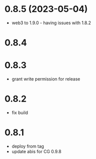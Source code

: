 # 0.8.5 (2023-05-04)

* web3 to 1.9.0 - having issues with 1.8.2

# 0.8.4
# 0.8.3

* grant write permission for release

# 0.8.2

* fix build

# 0.8.1

* deploy from tag
* update abis for CG 0.9.8
